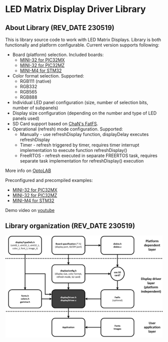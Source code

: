# LED Matrix Display Driver Library

## About Library (REV_DATE 230519)

This is library source code to work with LED Matrix Displays. Library is both functionally and platform configurable. Current version supports following:

- Board (platform) selection. Included boards:
   - [MINI-32 for PIC32MX](https://www.mikroe.com/mini-pic32mx) 
   - [MINI-32 for PIC32MZ](https://www.mikroe.com/mini-32-for-pic32mz)
   - [MINI-M4 for STM32](https://www.mikroe.com/mini-stm32f4)
- Color format selection. Supported:   
   - RGB111 (native)
   - RGB332
   - RGB565
   - RGB888
- Individual LED panel configuration (size, number of selection bits, number of subpanels)
- Display size configuration (depending on the number and type of LED panels used)
- SD Card support based on [ChaN's FatFS](http://elm-chan.org/fsw/ff/00index_e.html). 
- Operational (refresh) mode configuration. Supported:
   - Manually - use refreshDisplay function, displayDelay executes refreshDisplay
   - Timer - refresh triggered by timer, requires timer interrupt implementation to execute function refreshDisplay() 
   - FreeRTOS - refresh executed in separate FREERTOS task, requires separate task implementation for refreshDisplay() execution

More info on [OptoLAB](http://www.optolab.ftn.uns.ac.rs/index.php/education/project-base/242-led-matrix-display-library-examples)

Preconfigured and precompiled examples:
   - [MINI-32 for PIC32MX](https://github.com/OptoLAB/LED-Matrix-Display-Driver-PIC32MX) 
   - [MINI-32 for PIC32MZ](https://github.com/OptoLAB/LED-Matrix-Display-Driver-PIC32MZ)
   - [MINI-M4 for STM32](https://github.com/OptoLAB/LED-Matrix-Display-Driver-STM32)

Demo video on [youtube](https://www.youtube.com/watch?v=5Obz87ZCj9I)

## Library organization (REV_DATE 230519)
![Screenshot](schematic.jpg)
